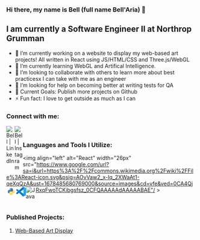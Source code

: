 ### Hi there, my name is Bell (full name Bell'Aria) 👋

<!--
**bell-sarian/bell-sarian** is a ✨ _special_ ✨ repository because its `README.md` (this file) appears on your GitHub profile.

I am currently a Software Engineer II at Northrop Grumman

- 🔭 I’m currently working on a website to display my web-based art projects! All written in React using JS/HTML/CSS and Three.js/WebGL
- 🌱 I’m currently learning WebGL and Artifical Intelligence.
- 👯 I’m looking to collaborate with others to learn more about best practicesx I can take with me as an engineer
- 🤔 I’m looking for help on becoming better at writing tests for QA
- 🥅 Current Goals: Publish more projects on Github
- ⚡ Fun fact: I love to get outside as much as I can
-->

## I am currently a Software Engineer II at Northrop Grumman

- 🔭 I’m currently working on a website to display my web-based art projects! All written in React using JS/HTML/CSS and Three.js/WebGL
- 🌱 I’m currently learning WebGL and Artifical Intelligence.
- 👯 I’m looking to collaborate with others to learn more about best practicesx I can take with me as an engineer
- 🤔 I’m looking for help on becoming better at writing tests for QA
- 🥅 Current Goals: Publish more projects on Github
- ⚡ Fun fact: I love to get outside as much as I can

### Connect with me:
[<img align="left" alt="Bell | LinkedIn" width="22px" src="https://cdn-icons-png.flaticon.com/512/61/61109.png" />](https://www.linkedin.com/in/bell-sarian/)
[<img align="left" alt="Bell | Instagram" width="22px" src="https://cdn.jsdelivr.net/npm/simple-icons@v3/icons/instagram.svg" />](https://www.instagram.com/bellsarian/)

<br/>

### Languages and Tools I Utilize:

<img align="left" alt="React" width="26px" src="https://www.google.com/url?sa=i&url=https%3A%2F%2Fcommons.wikimedia.org%2Fwiki%2FFile%3AReact-icon.svg&psig=AOvVaw2_x-Iq_2XWaAt1-qeXqQzA&ust=1678485680769000&source=images&cd=vfe&ved=0CA4QjRxqFwoTCKibgsfsz_0CFQAAAAAdAAAAABAE"/ >
<img align="left" alt="Python" width="26px" src="https://raw.githubusercontent.com/github/explore/80688e429a7d4ef2fca1e82350fe8e3517d3494d/topics/python/python.png" />
<img align="left" alt="Visual Studio Code" width="26px" src="https://raw.githubusercontent.com/github/explore/80688e429a7d4ef2fca1e82350fe8e3517d3494d/topics/visual-studio-code/visual-studio-code.png"/>
<img align="left" alt="Java" width="26px" src="https://logos-world.net/wp-content/uploads/2022/07/Java-Logo.png"/>

<br/>

### Published Projects:

1. [Web-Based Art Display](https://github.com/bell-sarian/dynamic-nature)
